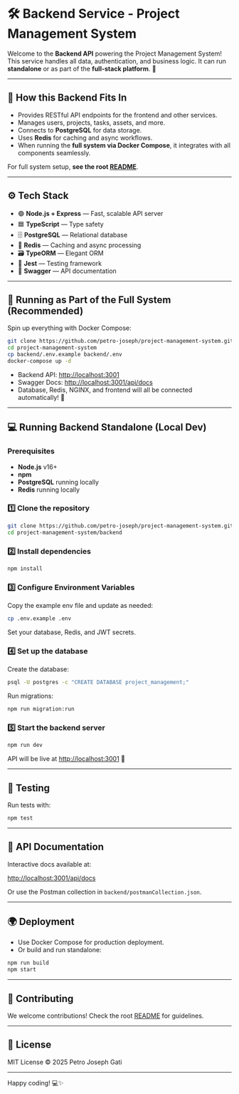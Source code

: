 # 🛠️ Backend Service - Project Management System

Welcome to the **Backend API** powering the Project Management System! This service handles all data, authentication, and business logic. It can run **standalone** or as part of the **full-stack platform**. 🚀

---

## 🧩 How this Backend Fits In

- Provides RESTful API endpoints for the frontend and other services.
- Manages users, projects, tasks, assets, and more.
- Connects to **PostgreSQL** for data storage.
- Uses **Redis** for caching and async workflows.
- When running the **full system via Docker Compose**, it integrates with all components seamlessly.

For full system setup, **see the root [README](../readme.md)**.

---

## ⚙️ Tech Stack

- 🟢 **Node.js + Express** — Fast, scalable API server
- 🟦 **TypeScript** — Type safety
- 🗄️ **PostgreSQL** — Relational database
- 🧠 **Redis** — Caching and async processing
- 🗃️ **TypeORM** — Elegant ORM
- 🧪 **Jest** — Testing framework
- 📄 **Swagger** — API documentation

---

## 🐳 Running as Part of the Full System (Recommended)

Spin up everything with Docker Compose:

```bash
git clone https://github.com/petro-joseph/project-management-system.git
cd project-management-system
cp backend/.env.example backend/.env
docker-compose up -d
```

- Backend API: [http://localhost:3001](http://localhost:3001)
- Swagger Docs: [http://localhost:3001/api/docs](http://localhost:3001/api/docs)
- Database, Redis, NGINX, and frontend will all be connected automatically! 🎉

---

## 💻 Running Backend Standalone (Local Dev)

### Prerequisites

- **Node.js** v16+
- **npm**
- **PostgreSQL** running locally
- **Redis** running locally

### 1️⃣ Clone the repository

```bash
git clone https://github.com/petro-joseph/project-management-system.git
cd project-management-system/backend
```

### 2️⃣ Install dependencies

```bash
npm install
```

### 3️⃣ Configure Environment Variables

Copy the example env file and update as needed:

```bash
cp .env.example .env
```

Set your database, Redis, and JWT secrets.

### 4️⃣ Set up the database

Create the database:

```bash
psql -U postgres -c "CREATE DATABASE project_management;"
```

Run migrations:

```bash
npm run migration:run
```

### 5️⃣ Start the backend server

```bash
npm run dev
```

API will be live at [http://localhost:3001](http://localhost:3001) 🚀

---

## 🧪 Testing

Run tests with:

```bash
npm test
```

---

## 📄 API Documentation

Interactive docs available at:

[http://localhost:3001/api/docs](http://localhost:3001/api/docs)

Or use the Postman collection in `backend/postmanCollection.json`.

---

## 🌍 Deployment

- Use Docker Compose for production deployment.
- Or build and run standalone:

```bash
npm run build
npm start
```

---

## 🤝 Contributing

We welcome contributions! Check the root [README](../readme.md) for guidelines.

---

## 📄 License

MIT License © 2025 Petro Joseph Gati

---

Happy coding! 💻✨